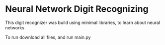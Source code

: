 # Neural Network Digit Recognizing
This digit recognizer was build using minimal libraries, to learn about neural networks

To run download all files, and run main.py
